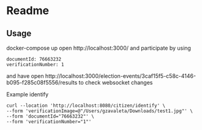 # Readme
## Usage

docker-compose up
open  http://localhost:3000/ and participate by using

```
documentId: 76663232
verificationNumber: 1
```

and have open http://localhost:3000/election-events/3caf15f5-c58c-4146-b095-f285c08f5556/results to check websocket changes

Example identify

```
curl --location 'http://localhost:8080/citizen/identify' \
--form 'verificationImage=@"/Users/gzavaleta/Downloads/test1.jpg"' \
--form 'documentId="76663232"' \
--form 'verificationNumber="1"'
```
